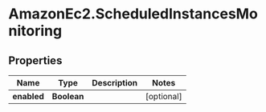 # AmazonEc2.ScheduledInstancesMonitoring

## Properties

Name | Type | Description | Notes
------------ | ------------- | ------------- | -------------
**enabled** | **Boolean** |  | [optional] 


